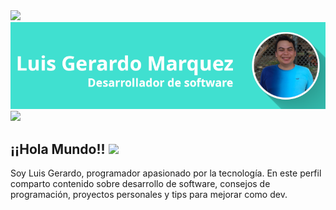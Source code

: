 <img src="https://user-images.githubusercontent.com/73097560/115834477-dbab4500-a447-11eb-908a-139a6edaec5c.gif"/>
<img src="https://raw.githubusercontent.com/AlgorithmHappy/AlgorithmHappy/refs/heads/main/assets/Mi%20banner%20con%20foto.png"/>
<img src="https://user-images.githubusercontent.com/73097560/115834477-dbab4500-a447-11eb-908a-139a6edaec5c.gif"/>

## ¡¡Hola Mundo!! <img src="https://github.com/TheDudeThatCode/TheDudeThatCode/blob/master/Assets/Earth.gif" width="24px">
Soy Luis Gerardo, programador apasionado por la tecnología. En este perfil comparto contenido sobre desarrollo de software, consejos de programación, proyectos personales y tips para mejorar como dev.
